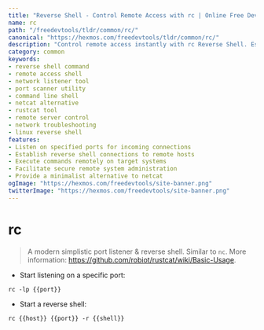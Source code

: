```yaml
---
title: "Reverse Shell - Control Remote Access with rc | Online Free DevTools by Hexmos"
name: rc
path: "/freedevtools/tldr/common/rc/"
canonical: "https://hexmos.com/freedevtools/tldr/common/rc/"
description: "Control remote access instantly with rc Reverse Shell. Establish secure connections, execute commands, and manage systems remotely with this versatile networking tool. Free online tool, no registration required."
category: common
keywords:
- reverse shell command
- remote access shell
- network listener tool
- port scanner utility
- command line shell
- netcat alternative
- rustcat tool
- remote server control
- network troubleshooting
- linux reverse shell
features:
- Listen on specified ports for incoming connections
- Establish reverse shell connections to remote hosts
- Execute commands remotely on target systems
- Facilitate secure remote system administration
- Provide a minimalist alternative to netcat
ogImage: "https://hexmos.com/freedevtools/site-banner.png"
twitterImage: "https://hexmos.com/freedevtools/site-banner.png"
---
```


# rc

> A modern simplistic port listener & reverse shell.
> Similar to `nc`.
> More information: <https://github.com/robiot/rustcat/wiki/Basic-Usage>.

- Start listening on a specific port:

`rc -lp {{port}}`

- Start a reverse shell:

`rc {{host}} {{port}} -r {{shell}}`
